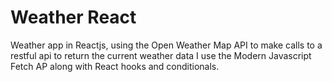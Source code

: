 # Weather React

Weather app in Reactjs, using the Open Weather Map API to make calls to a restful api to return the current weather data I use the Modern Javascript Fetch AP along with React hooks and conditionals.
